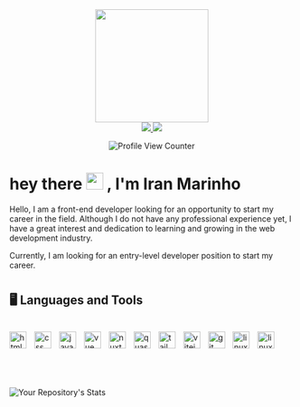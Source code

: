 <div id="header" align="center">
    <img src="https://media.giphy.com/media/ZVik7pBtu9dNS/giphy.gif" width="200" />
</div>

<div id="badges" align="center">
    <a href="https://www.linkedin.com/in/iran-marinho/">
        <img src="https://img.shields.io/badge/LinkedIn-blue?logo=linkedin&logoColor=white&style=for-the-badge" />
    </a>
    <a href="mailto:imarinho.dev@gmail.com">
        <img src="https://img.shields.io/badge/Gmail-red?logo=gmail&logoColor=white&style=for-the-badge" /> 
    </a>
</div>

<div id="profile" align="center">

![Profile View Counter](https://komarev.com/ghpvc/?username=imarinho-dev)

</div>

<h1>
  hey there
  <img src="https://media.giphy.com/media/hvRJCLFzcasrR4ia7z/giphy.gif" width="30px"/>
  , I'm Iran Marinho
</h1>

<p>Hello, I am a front-end developer looking for an opportunity to start my career in the field. Although I do not have any professional experience yet, I have a great interest and dedication to learning and growing in the web development industry.</p>

<p>Currently, I am looking for an entry-level developer position to start my career.</p>

#

## 🖥️ Languages and Tools

<br>
<div style="height: 60px">
    <img  alt="html" width="30px" style="padding-right:10px" src="https://cdn.jsdelivr.net/gh/devicons/devicon/icons/html5/html5-plain.svg" />
    <img  alt="css" width="30px" style="padding-right:10px" src="https://cdn.jsdelivr.net/gh/devicons/devicon/icons/css3/css3-plain.svg" />
    <img  alt="javascript" width="30px" style="padding-right:10px" src="https://cdn.jsdelivr.net/gh/devicons/devicon/icons/javascript/javascript-plain.svg" />
    <img  alt="vue" width="30px" style="padding-right:10px" src="https://cdn.jsdelivr.net/gh/devicons/devicon/icons/vuejs/vuejs-original.svg"  />
    <img  alt="nuxt" width="30px" style="padding-right:10px" src="https://cdn.jsdelivr.net/gh/devicons/devicon/icons/nuxtjs/nuxtjs-original.svg"  />
    <img  alt="quasar framework" width="30px" style="padding-right:10px" src="https://cdn.quasar.dev/logo-v2/svg/logo.svg"  />
    <img  alt="tailwind" width="30px" style="padding-right:10px" src="https://cdn.jsdelivr.net/gh/devicons/devicon/icons/tailwindcss/tailwindcss-plain.svg" />
    <img  alt="vitejs" width="30px" style="padding-right:10px" src="https://api.iconify.design/vscode-icons/file-type-vite.svg" />
    <img  alt="git" width="30px" style="padding-right:10px" src="https://cdn.jsdelivr.net/gh/devicons/devicon/icons/git/git-plain.svg" />
    <img  alt="linux" width="30px" style="padding-right:10px" src="https://cdn.jsdelivr.net/gh/devicons/devicon/icons/linux/linux-original.svg" />
    <img  alt="linux" width="30px" style="padding-right:10px" src="https://cdn.jsdelivr.net/gh/devicons/devicon/icons/debian/debian-plain.svg" />
</div>

#

![Your Repository's Stats](https://github-readme-stats.vercel.app/api/top-langs/?username=imarinho-dev&theme=transparent&layout=compact)
